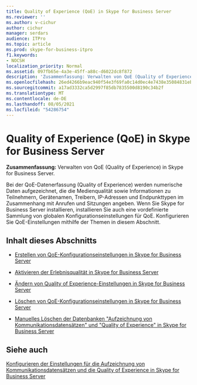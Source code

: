 ```yaml
---
title: Quality of Experience (QoE) in Skype for Business Server
ms.reviewer: ''
ms.author: v-cichur
author: cichur
manager: serdars
audience: ITPro
ms.topic: article
ms.prod: skype-for-business-itpro
f1.keywords:
- NOCSH
localization_priority: Normal
ms.assetid: 097fb65e-4a3e-45ff-a88c-d6022dc8f872
description: 'Zusammenfassung: Verwalten von QoE (Quality of Experience) in Skype for Business Server.'
ms.openlocfilehash: 26ed4266b9eac940f54e3f69fa0c14d0ec4e7438e35084831eb281e20e17041f
ms.sourcegitcommit: a17ad3332ca5d2997f85db7835500d8190c34b2f
ms.translationtype: MT
ms.contentlocale: de-DE
ms.lasthandoff: 08/05/2021
ms.locfileid: "54286754"
---
```

# <a name="quality-of-experience-qoe-in-skype-for-business-server"></a>Quality of Experience (QoE) in Skype for Business Server
 
**Zusammenfassung:** Verwalten von QoE (Quality of Experience) in Skype for Business Server.
  
Bei der QoE-Datenerfassung (Quality of Experience) werden numerische Daten aufgezeichnet, die die Medienqualität sowie Informationen zu Teilnehmern, Gerätenamen, Treibern, IP-Adressen und Endpunkttypen im Zusammenhang mit Anrufen und Sitzungen angeben. Wenn Sie Skype for Business Server installieren, installieren Sie auch eine vordefinierte Sammlung von globalen Konfigurationseinstellungen für QoE. Konfigurieren Sie QoE-Einstellungen mithilfe der Themen in diesem Abschnitt. 
  
## <a name="in-this-section"></a>Inhalt dieses Abschnitts

- [Erstellen von QoE-Konfigurationseinstellungen in Skype for Business Server](create-qoe-configuration-settings.md)
    
- [Aktivieren der Erlebnisqualität in Skype for Business Server](enable-qoe.md)
    
- [Ändern von Quality of Experience-Einstellungen in Skype for Business Server](modify-qoe-settings.md)
    
- [Löschen von QoE-Konfigurationseinstellungen in Skype for Business Server](delete-qoe-configuration-settings.md)
    
- [Manuelles Löschen der Datenbanken "Aufzeichnung von Kommunikationsdatensätzen" und "Quality of Experience" in Skype for Business Server](../../deploy/deploy-monitoring/purgecall-detail-recording-and-qoe.md)
    
## <a name="see-also"></a>Siehe auch

[Konfigurieren der Einstellungen für die Aufzeichnung von Kommunikationsdatensätzen und die Quality of Experience in Skype for Business Server](../../deploy/deploy-monitoring/call-detail-recording-and-qoe.md)
